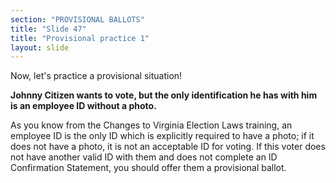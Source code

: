 ```yaml
---
section: "PROVISIONAL BALLOTS"
title: "Slide 47"
title: "Provisional practice 1"
layout: slide
---
```


Now, let's practice a provisional situation!

**Johnny Citizen wants to vote, but the only identification he has with him is an employee ID without a photo.**

As you know from the Changes to Virginia Election Laws training, an employee ID is the only ID which is explicitly required to have a photo; if it does not have a photo, it is not an acceptable ID for voting. If this voter does not have another valid ID with them and does not complete an ID Confirmation Statement, you should offer them a provisional ballot.



